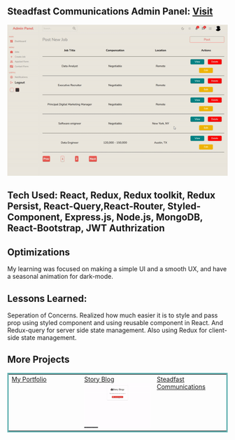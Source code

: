 ## Steadfast Communications Admin Panel: <a href="https://steadfast-adminpanel.netlify.app/" target="_blank">Visit</a>

<a href="https://steadfast-adminpanel.netlify.app/" target="_blank"><img src="https://github.com/sm-mostafajamal/sm-mostafajamal/blob/main/images/gifs/admin.gif" /></a>

## Tech Used: React, Redux, Redux toolkit, Redux Persist, React-Query,React-Router, Styled-Component, Express.js, Node.js, MongoDB, React-Bootstrap, JWT Authrization

## Optimizations

My learning was focused on making a simple UI and a smooth UX, and have a seasonal animation for dark-mode.

## Lessons Learned:

Seperation of Concerns. Realized how much easier it is to style and pass prop using styled component and using reusable component in React. And Redux-query for server side state management. Also using Redux for client-side state management.

## More Projects

<table bordercolor="#66b2b2">
  
  <tr>
    <td width="33.3%"  style="align:center;" valign="top">
<a target="_blank" href="https://github.com/sm-mostafajamal/portfolio-2023">My Portfolio</a>
        <br />
      <a target="_blank" href="https://github.com/sm-mostafajamal/portfolio-2023">
            <img src="https://github.com/sm-mostafajamal/sm-mostafajamal/blob/main/images/gifs/portfolio.gif" width="100%"  alt=""/>
        </a>
    </td>
    <td width="33.3%" valign="top">
<a target="_blank" href="https://github.com/sm-mostafajamal/Story-Blog"> Story Blog</a>
      <br />
        <a target="_blank" href="https://github.com/sm-mostafajamal/Story-Blog">
          <img src="https://github.com/sm-mostafajamal/sm-mostafajamal/blob/main/images/gifs/storyBlog.gif" width="100%" alt=""/>
        </a>
    </td>
    <td width="33.3%" valign="top">
<a target="_blank" href="https://github.com/sm-mostafajamal/steadfast-frontend">Steadfast Communications</a>
        <br />
        <a target="_blank" href="https://github.com/sm-mostafajamal/steadfast-frontend">
          <img src="https://github.com/sm-mostafajamal/sm-mostafajamal/blob/main/images/gifs/steadfast.gif" width="100%" alt=""/>
        </a>
    </td>
  </tr>
</table>
